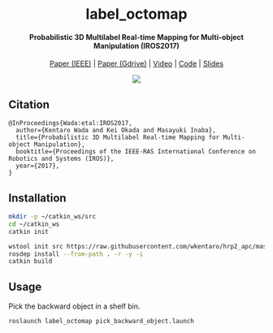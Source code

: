 <div align="center">
  <h1>label_octomap</h1>

  <h4>
    Probabilistic 3D Multilabel Real-time Mapping for Multi-object Manipulation (IROS2017)
  </h4>
  <p>
    <a href="https://ieeexplore.ieee.org/document/8206394">Paper (IEEE)</a>
    |
    <a href="https://drive.google.com/open?id=1frqieyHiQBqpr1e9mWPrzfaX8FbpLcuX">Paper (Gdrive)</a>
    |
    <a href="https://www.youtube.com/watch?v=T-vtVQT9sgc">Video</a>
    |
    <a href="https://github.com/wkentaro/label_octomap">Code</a>
    |
    <a href="https://drive.google.com/open?id=1c5W-nUooUo_9hMT0ei-34t3_lOhA3lZs">Slides</a>
  </p>

  <a href="https://www.youtube.com/watch?v=T-vtVQT9sgc">
    <img src=".readme/20170306_iros2017.gif" />
  </a>
</div>


## Citation

```
@InProceedings{Wada:etal:IROS2017,
  author={Kentaro Wada and Kei Okada and Masayuki Inaba},
  title={Probabilistic 3D Multilabel Real-time Mapping for Multi-object Manipulation},
  booktitle={Proceedings of the IEEE-RAS International Conference on Robotics and Systems (IROS)},
  year={2017},
}
```


## Installation

```bash
mkdir -p ~/catkin_ws/src
cd ~/catkin_ws
catkin init

wstool init src https://raw.githubusercontent.com/wkentaro/hrp2_apc/master/rosinstall
rosdep install --from-path . -r -y -i
catkin build
```


## Usage

Pick the backward object in a shelf bin.

```bash
roslaunch label_octomap pick_backward_object.launch
```


<!--
## Private

- Paper: https://github.com/wkentaro/iros2017-label-octomap-paper
- Data: https://drive.google.com/drive/u/2/folders/0B9P1L--7Wd2vOG13SnBMaW04NE0
-->
